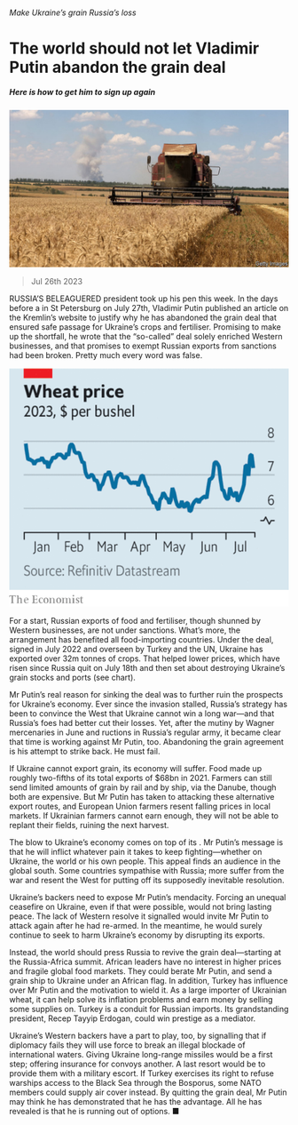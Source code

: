 ###### Make Ukraine’s grain Russia’s loss

# The world should not let Vladimir Putin abandon the grain deal 

##### Here is how to get him to sign up again 

![image](images/20230729_LDP501.jpg) 

> Jul 26th 2023 


RUSSIA’S BELEAGUERED president took up his pen this week. In the days before a  in St Petersburg on July 27th, Vladimir Putin published an article on the Kremlin’s website to justify why he has abandoned the grain deal that ensured safe passage for Ukraine’s crops and fertiliser. Promising to make up the shortfall, he wrote that the “so-called” deal solely enriched Western businesses, and that promises to exempt Russian exports from sanctions had been broken. Pretty much every word was false.

![image](images/20230729_LDC103.png) 


For a start, Russian exports of food and fertiliser, though shunned by Western businesses, are not under sanctions. What’s more, the arrangement has benefited all food-importing countries. Under the deal, signed in July 2022 and overseen by Turkey and the UN, Ukraine has exported over 32m tonnes of crops. That helped lower prices, which have risen since Russia quit on July 18th and then set about destroying Ukraine’s grain stocks and ports (see chart). 

Mr Putin’s real reason for sinking the deal was to further ruin the prospects for Ukraine’s economy. Ever since the invasion stalled, Russia’s strategy has been to convince the West that Ukraine cannot win a long war—and that Russia’s foes had better cut their losses. Yet, after the mutiny by Wagner mercenaries in June and ructions in Russia’s regular army, it became clear that time is working against Mr Putin, too. Abandoning the grain agreement is his attempt to strike back. He must fail.

If Ukraine cannot export grain, its economy will suffer. Food made up roughly two-fifths of its total exports of $68bn in 2021. Farmers can still send limited amounts of grain by rail and by ship, via the Danube, though both are expensive. But Mr Putin has taken to attacking these alternative export routes, and European Union farmers resent falling prices in local markets. If Ukrainian farmers cannot earn enough, they will not be able to replant their fields, ruining the next harvest.

The blow to Ukraine’s economy comes on top of its . Mr Putin’s message is that he will inflict whatever pain it takes to keep fighting—whether on Ukraine, the world or his own people. This appeal finds an audience in the global south. Some countries sympathise with Russia; more suffer from the war and resent the West for putting off its supposedly inevitable resolution.

Ukraine’s backers need to expose Mr Putin’s mendacity. Forcing an unequal ceasefire on Ukraine, even if that were possible, would not bring lasting peace. The lack of Western resolve it signalled would invite Mr Putin to attack again after he had re-armed. In the meantime, he would surely continue to seek to harm Ukraine’s economy by disrupting its exports.

Instead, the world should press Russia to revive the grain deal—starting at the Russia-Africa summit. African leaders have no interest in higher prices and fragile global food markets. They could berate Mr Putin, and send a grain ship to Ukraine under an African flag. In addition, Turkey has influence over Mr Putin and the motivation to wield it. As a large importer of Ukrainian wheat, it can help solve its inflation problems and earn money by selling some supplies on. Turkey is a conduit for Russian imports. Its grandstanding president, Recep Tayyip Erdogan, could win prestige as a mediator. 

Ukraine’s Western backers have a part to play, too, by signalling that if diplomacy fails they will use force to break an illegal blockade of international waters. Giving Ukraine long-range missiles would be a first step; offering insurance for convoys another. A last resort would be to provide them with a military escort. If Turkey exercises its right to refuse warships access to the Black Sea through the Bosporus, some NATO members could supply air cover instead. By quitting the grain deal, Mr Putin may think he has demonstrated that he has the advantage. All he has revealed is that he is running out of options. ■

